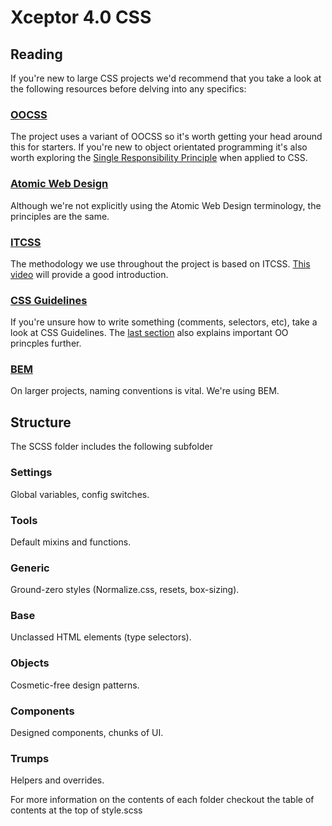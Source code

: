 # Xceptor 4.0 CSS

## Reading

If you're new to large CSS projects we'd recommend that you take a look at the following resources before delving into any specifics:

### [OOCSS](http://www.smashingmagazine.com/2011/12/an-introduction-to-object-oriented-css-oocss/)

The project uses a variant of OOCSS so it's worth getting your head around this for starters. If you're new to object orientated programming it's also worth exploring the [Single Responsibility Principle](http://csswizardry.com/2012/04/the-single-responsibility-principle-applied-to-css/) when applied to CSS.

### [Atomic Web Design](http://atomicdesign.bradfrost.com/table-of-contents/)

Although we're not explicitly using the Atomic Web Design terminology, the principles are the same.

### [ITCSS](https://www.youtube.com/watch?v=1OKZOV-iLj4)

The methodology we use throughout the project is based on ITCSS. [This video](https://www.youtube.com/watch?v=1OKZOV-iLj4) will provide a good introduction. 

### [CSS Guidelines](http://cssguidelin.es/)

If you're unsure how to write something (comments, selectors, etc), take a look at CSS Guidelines. The [last section](http://cssguidelin.es/#architectural-principles) also explains important OO princples further.

### [BEM](https://css-tricks.com/bem-101/)

On larger projects, naming conventions is vital. We're using BEM.

## Structure

The SCSS folder includes the following subfolder

### Settings

Global variables, config switches.

### Tools

Default mixins and functions.

### Generic

Ground-zero styles (Normalize.css, resets, box-sizing).

### Base

Unclassed HTML elements (type selectors).

### Objects

Cosmetic-free design patterns.

### Components

Designed components, chunks of UI.

### Trumps

Helpers and overrides.



For more information on the contents of each folder checkout the table of contents at the top of style.scss